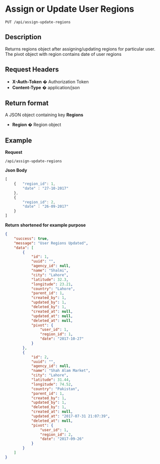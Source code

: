 # Assign or Update User Regions

    PUT /api/assign-update-regions

## Description
Returns regions object after assigning/updating regions for particular user. The pivot object with region contains date of user regions

## Request Headers
- **X-Auth-Token** � Authorization Token
- **Content-Type** � application/json

## Return format
A JSON object containing key **Regions** 

- **Region**  � Region object


## Example
**Request**

    /api/assign-update-regions

**Json Body**
```javascript
[ 
	{	"region_id": 1,
		"date" : "27-10-2017"
	},
	{
		"region_id": 2,
		"date" : "26-09-2017"
	}
]

```
**Return** __shortened for example purpose__
``` json
{
    "success": true,
    "message": "User Regions Updated",
    "data": [
        {
            "id": 1,
            "uuid": "",
            "agency_id": null,
            "name": "Shalmi",
            "city": "Lahore",
            "latitude": 32.3,
            "longitude": 23.21,
            "country": "Lahore",
            "parent_id": 1,
            "created_by": 1,
            "updated_by": 1,
            "deleted_by": 1,
            "created_at": null,
            "updated_at": null,
            "deleted_at": null,
            "pivot": {
                "user_id": 1,
                "region_id": 1,
                "date": "2017-10-27"
            }
        },
        {
            "id": 2,
            "uuid": "",
            "agency_id": null,
            "name": "Shah Alam Market",
            "city": "Lahore",
            "latitude": 31.44,
            "longitude": 74.52,
            "country": "Pakistan",
            "parent_id": 1,
            "created_by": 1,
            "updated_by": 1,
            "deleted_by": 1,
            "created_at": null,
            "updated_at": "2017-07-31 21:07:39",
            "deleted_at": null,
            "pivot": {
                "user_id": 1,
                "region_id": 2,
                "date": "2017-09-26"
            }
        }
    ]
}
```
 
